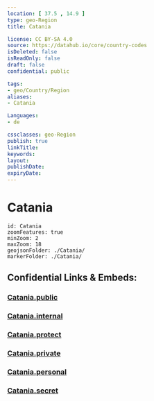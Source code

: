 ```yaml
---
location: [ 37.5 , 14.9 ] 
type: geo-Region
title: Catania

license: CC BY-SA 4.0
source: https://datahub.io/core/country-codes
isDeleted: false
isReadOnly: false
draft: false
confidential: public

tags:
- geo/Country/Region
aliases:
- Catania

Languages:
- de

cssclasses: geo-Region
publish: true
linkTitle: 
keywords: 
layout: 
publishDate: 
expiryDate: 
---
```


# Catania

```leaflet
id: Catania
zoomFeatures: true 
minZoom: 2 
maxZoom: 18
geojsonFolder: ./Catania/
markerFolder: ./Catania/
```


## Confidential Links & Embeds: 

### [Catania.public](/_public/\Earth\Continent\Europe\Europe~South\Italy\regions~Italy\SicilyCatania.public.md) 

### [Catania.internal](/_internal/\Earth\Continent\Europe\Europe~South\Italy\regions~Italy\SicilyCatania.internal.md) 

### [Catania.protect](/_protect/\Earth\Continent\Europe\Europe~South\Italy\regions~Italy\SicilyCatania.protect.md) 

### [Catania.private](/_private/\Earth\Continent\Europe\Europe~South\Italy\regions~Italy\SicilyCatania.private.md) 

### [Catania.personal](/_personal/\Earth\Continent\Europe\Europe~South\Italy\regions~Italy\SicilyCatania.personal.md) 

### [Catania.secret](/_secret/\Earth\Continent\Europe\Europe~South\Italy\regions~Italy\SicilyCatania.secret.md)

